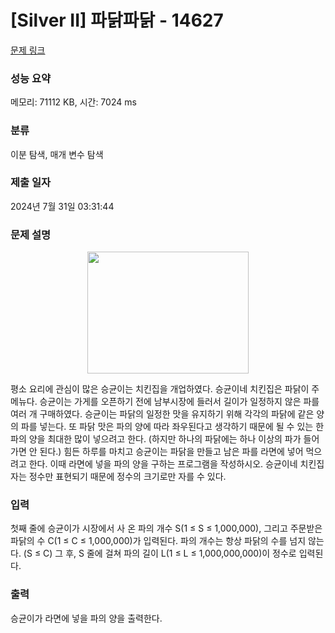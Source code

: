 # [Silver II] 파닭파닭 - 14627 

[문제 링크](https://www.acmicpc.net/problem/14627) 

### 성능 요약

메모리: 71112 KB, 시간: 7024 ms

### 분류

이분 탐색, 매개 변수 탐색

### 제출 일자

2024년 7월 31일 03:31:44

### 문제 설명

<p style="text-align:center"><img alt="" src="https://onlinejudgeimages.s3-ap-northeast-1.amazonaws.com/problem/14627/1.png" style="height:195px; width:258px"></p>

<p>평소 요리에 관심이 많은 승균이는 치킨집을 개업하였다. 승균이네 치킨집은 파닭이 주메뉴다. 승균이는 가게를 오픈하기 전에 남부시장에 들러서 길이가 일정하지 않은 파를 여러 개 구매하였다. 승균이는 파닭의 일정한 맛을 유지하기 위해 각각의 파닭에 같은 양의 파를 넣는다. 또 파닭 맛은 파의 양에 따라 좌우된다고 생각하기 때문에 될 수 있는 한 파의 양을 최대한 많이 넣으려고 한다. (하지만 하나의 파닭에는 하나 이상의 파가 들어가면 안 된다.) 힘든 하루를 마치고 승균이는 파닭을 만들고 남은 파를 라면에 넣어 먹으려고 한다. 이때 라면에 넣을 파의 양을 구하는 프로그램을 작성하시오. 승균이네 치킨집 자는 정수만 표현되기 때문에 정수의 크기로만 자를 수 있다.</p>

### 입력 

 <p>첫째 줄에 승균이가 시장에서 사 온 파의 개수 S(1 ≤ S ≤ 1,000,000), 그리고 주문받은 파닭의 수 C(1 ≤ C ≤ 1,000,000)가 입력된다. 파의 개수는 항상 파닭의 수를 넘지 않는다. (S ≤ C) 그 후, S 줄에 걸쳐 파의 길이 L(1 ≤ L ≤ 1,000,000,000)이 정수로 입력된다.</p>

### 출력 

 <p>승균이가 라면에 넣을 파의 양을 출력한다.</p>

